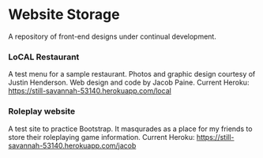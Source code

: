 # Website Storage

A repository of front-end designs under continual development. 


### LoCAL Restaurant
A test menu for a sample restaurant.
Photos and graphic design courtesy of Justin Henderson.
Web design and code by Jacob Paine.
Current Heroku: https://still-savannah-53140.herokuapp.com/local

### Roleplay website
A test site to practice Bootstrap. It masqurades as a place for my friends to store their roleplaying game information.
Current Heroku: https://still-savannah-53140.herokuapp.com/jacob
